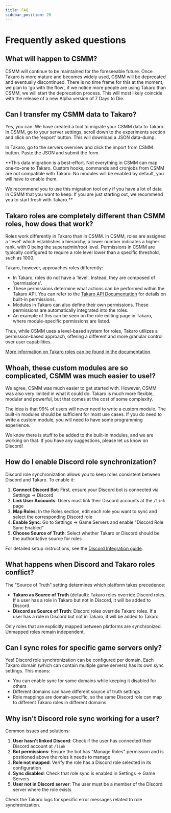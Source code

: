 ```yaml
---
title: FAQ
sidebar_position: 20
---
```


# Frequently asked questions

## What will happen to CSMM?

CSMM will continue to be maintained for the foreseeable future. Once Takaro is more mature and becomes widely used, CSMM will be deprecated and eventually discontinued.
There is no time frame for this at the moment, we plan to 'go with the flow', if we notice more people are using Takaro than CSMM, we will start the deprecation process.
This will most likely coincide with the release of a new Alpha version of 7 Days to Die.

## Can I transfer my CSMM data to Takaro?

Yes, you can. We have created a tool to migrate your CSMM data to Takaro. In CSMM, go to your server settings, scroll down to the experiments section and click on the 'export' button. This will download a JSON data-dump.

In Takaro, go to the servers overview and click the import from CSMM button. Paste the JSON and submit the form.

**This data migration is a best-effort. Not everything in CSMM can map one-to-one to Takaro. Custom hooks, commands and
  cronjobs from CSMM are not compatible with Takaro. No modules will be enabled by default, you will have to enable them.

We recommend you to use this migration tool only if you have a lot of data in CSMM that you want to keep. If you are
just starting out, we recommend you to start fresh with Takaro.**

## Takaro roles are completely different than CSMM roles, how does that work?

Roles work differently in Takaro than in CSMM. In CSMM, roles are assigned a 'level' which establishes a hierarchy; a lower number indicates a higher rank, with 0 being the superadmin/root level.
Permissions in CSMM are typically configured to require a role level lower than a specific threshold, such as 1000.

Takaro, however, approaches roles differently:

- In Takaro, roles do not have a 'level'. Instead, they are composed of 'permissions'.
- These permissions determine what actions can be performed within the Takaro API. You can refer to the [Takaro API Documentation](https://docs.takaro.io/api-docs/enums/_takaro_apiclient.PERMISSIONS.html) for details on built-in permissions.
- Modules in Takaro can also define their own permissions. These permissions are automatically integrated into the roles.
- An example of this can be seen on the role editing page in Takaro, where module-specific permissions are listed.

Thus, while CSMM uses a level-based system for roles, Takaro utilizes a permission-based approach, offering a different and more granular control over user capabilities.

[More information on Takaro roles can be found in the documentation](./roles-and-permissions.md).

## Whoah, these custom modules are so complicated, CSMM was much easier to use!?

We agree, CSMM was much easier to get started with. However, CSMM was also very limited in what it could do. Takaro is much more flexible, modular and powerful, but that comes at the cost of some complexity.

The idea is that 99% of users will never need to write a custom module. The built-in modules should be sufficient for most use cases. If you do need to write a custom module, you will need to have some programming experience.

We know there is stuff to be added to the built-in modules, and we are working on that. If you have any suggestions, please let us know on Discord!

## How do I enable Discord role synchronization?

Discord role synchronization allows you to keep roles consistent between Discord and Takaro. To enable it:

1. **Connect Discord Bot**: First, ensure your Discord bot is connected via Settings → Discord
2. **Link User Accounts**: Users must link their Discord accounts at the `/link` page
3. **Map Roles**: In the Roles section, edit each role you want to sync and select the corresponding Discord role
4. **Enable Sync**: Go to Settings → Game Servers and enable "Discord Role Sync Enabled"
5. **Choose Source of Truth**: Select whether Takaro or Discord should be the authoritative source for roles

For detailed setup instructions, see the [Discord Integration guide](./advanced/discord-integration.md).

## What happens when Discord and Takaro roles conflict?

The "Source of Truth" setting determines which platform takes precedence:

- **Takaro as Source of Truth** (default): Takaro roles override Discord roles. If a user has a role in Takaro but not in Discord, it will be added to Discord.
- **Discord as Source of Truth**: Discord roles override Takaro roles. If a user has a role in Discord but not in Takaro, it will be added to Takaro.

Only roles that are explicitly mapped between platforms are synchronized. Unmapped roles remain independent.

## Can I sync roles for specific game servers only?

Yes! Discord role synchronization can be configured per domain. Each Takaro domain (which can contain multiple game servers) has its own sync settings. This means:

- You can enable sync for some domains while keeping it disabled for others
- Different domains can have different source of truth settings
- Role mappings are domain-specific, so the same Discord role can map to different Takaro roles in different domains

## Why isn't Discord role sync working for a user?

Common issues and solutions:

1. **User hasn't linked Discord**: Check if the user has connected their Discord account at `/link`
2. **Bot permissions**: Ensure the bot has "Manage Roles" permission and is positioned above the roles it needs to manage
3. **Role not mapped**: Verify the role has a Discord role selected in its configuration
4. **Sync disabled**: Check that role sync is enabled in Settings → Game Servers
5. **User not in Discord server**: The user must be a member of the Discord server where the role exists

Check the Takaro logs for specific error messages related to role synchronization.
